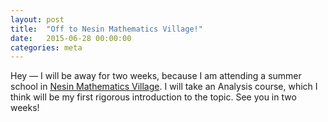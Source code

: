 ```yaml
---
layout: post
title:  "Off to Nesin Mathematics Village!"
date:   2015-06-28 00:00:00
categories: meta
---
```


Hey — I will be away for two weeks, because I am attending a summer school in [Nesin Mathematics Village][nmk]. I will take an Analysis course, which I think will be my first rigorous introduction to the topic. See you in two weeks!

[nmk]: https://matematikkoyu.org/eng
